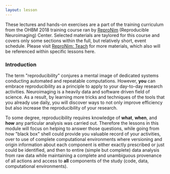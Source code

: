 ```yaml
---
layout: lesson
---
```


These lectures and hands-on exercises are a part of the training curriculum from
the OHBM 2018 training course ran by [ReproNim](http://www.reproducibleimaging.org)
(Reproducible Neuroimaging) Center.  Selected materials are taylored for
this course and covers only some sections within the full, but relatively short, event schedule.
Please visit [ReproNim: Teach](http://www.reproducibleimaging.org) for
more materials, which also will be referenced within specific lessons here.


### Introduction

The term "reproducibility" conjures a mental image of dedicated systems
conducting automated and repeatable computations.  However, **you** can
embrace reproducibility as a principle to apply to your day-to-day
research activities.  Neuroimaging is a heavily data and software driven
field of science.  As a result, by learning more tricks and techniques
of the tools that you already use daily, you will discover ways to
not only improve efficiency but also increase the reproducibility of
your research.

To some degree, reproducibility requires knowledge of **what**, **when**,
and **how** any particular analysis was carried out. Therefore the
lessons in this module will focus on helping to answer those questions,
while going from how "black box" shell could provide you valuable record
of your activities, over to use of complete computational environments
where versioning and origin information about each component is either
exactly prescribed or just could be identified, and then to entire (simple
but complete) data analysis from raw data while maintaining a complete
and unambiguous provenance of all actions and access to **all**
components of the study (code, data, computational environments).